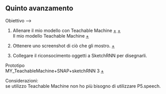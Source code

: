 ## Quinto avanzamento

Obiettivo --> 
1. Allenare il mio modello con Teachable Machine 
[+](https://teachablemachine.withgoogle.com/) 
[+](https://github.com/googlecreativelab/teachable-machine-v1)
<br> Il mio modello Teachable Machine [+](https://editor.p5js.org/francy96/sketches/W0KpROND-) <br>

2. Ottenere uno screenshot di ciò che gli mostro. 
[+](https://editor.p5js.org/francy96/sketches/QoL_cbbN2) <br>

3. Collegare il riconsocimento oggetti a SketchRNN per disegnarli.



Prototipo <br>
MY_TeachableMachine+SNAP+sketchRNN 3
[+](https://editor.p5js.org/francy96/sketches/52k0NlmlR)

Considerazioni: <br>
se utilizzo Teachable Machine non ho più bisogno di utilizzare P5.speech.
